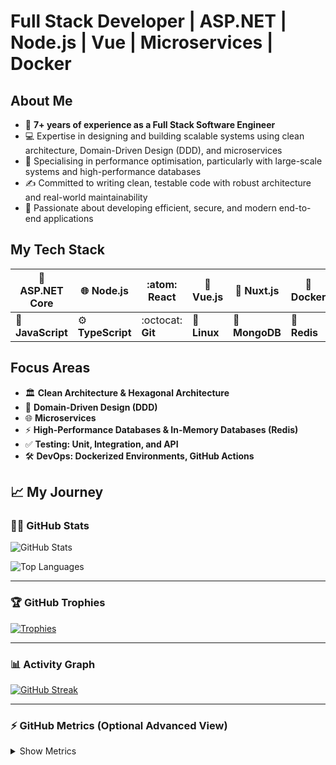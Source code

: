 # Full Stack Developer | ASP.NET | Node.js  | Vue | Microservices | Docker

## About Me
- 🌱 **7+ years of experience as a Full Stack Software Engineer**
- 💻 Expertise in designing and building scalable systems using clean architecture, Domain-Driven Design (DDD), and microservices
- 🚀 Specialising in performance optimisation, particularly with large-scale systems and high-performance databases
- ✍️ Committed to writing clean, testable code with robust architecture and real-world maintainability
- 🎯 Passionate about developing efficient, secure, and modern end-to-end applications

## My Tech Stack
| :rocket: **ASP.NET Core** | :globe_with_meridians: **Node.js** | :atom: **React** | :leaves: **Vue.js** | :triangular_ruler: **Nuxt.js** | :whale: **Docker** |
|---------------------------|------------------------------------|------------------|---------------------|-------------------------------|---------------------|
| :scroll: **JavaScript**   | :gear: **TypeScript**             | :octocat: **Git** | :penguin: **Linux** | :green_heart: **MongoDB**     | :gem: **Redis**     |

## Focus Areas
- 🏛️ **Clean Architecture & Hexagonal Architecture**
- 🎨 **Domain-Driven Design (DDD)**
- 🌐 **Microservices**
- ⚡ **High-Performance Databases & In-Memory Databases (Redis)**
- ✅ **Testing: Unit, Integration, and API**
- 🛠️ **DevOps: Dockerized Environments, GitHub Actions**


## 📈 My Journey

### 👨‍💻 GitHub Stats

![GitHub Stats](https://github-readme-stats.vercel.app/api?username=Saleh-Mohammed-Alabidi&show_icons=true&theme=tokyonight&count_private=true)

![Top Languages](https://github-readme-stats.vercel.app/api/top-langs/?username=Saleh-Mohammed-Alabidi&layout=compact&theme=tokyonight)

---

### 🏆 GitHub Trophies

[![Trophies](https://github-profile-trophy.vercel.app/?username=Saleh-Mohammed-Alabidi&theme=tokyonight&column=4)](https://github.com/ryo-ma/github-profile-trophy)

---

### 📊 Activity Graph

[![GitHub Streak](https://streak-stats.demolab.com?user=Saleh-Mohammed-Alabidi&theme=tokyonight&hide_border=true)](https://git.io/streak-stats)

---

### ⚡ GitHub Metrics (Optional Advanced View)

<details>
  <summary>Show Metrics</summary>

  <img src="https://github.com/Saleh-Mohammed-Alabidi/Saleh-Mohammed-Alabidi/blob/main/github-metrics.svg" alt="Metrics" width="100%">

</details>
